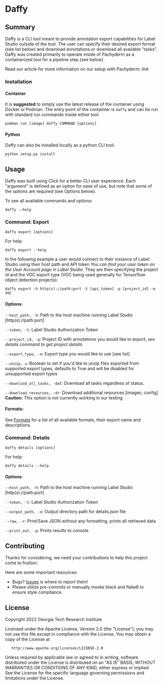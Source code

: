 # Daffy

## Summary
Daffy is a CLI tool meant to provide annotation export capabilities for Label Studio outside of the tool. The user can specify their desired export format (see list below) and download annotations or download all available "tasks". Daffy was created primarily to operate inside of Pachyderm as a containerized tool for a pipeline step (see below). 

Read our article for more information on our setup with Pachyderm: _link_

### Installation

#### Container
It is **suggested** to simply use the latest release of the container using Docker or Podman. The entry point of the containter is `daffy` and can be run with standard run commands inside either tool:

```podman run [image] daffy COMMAND [options]```

#### Python
Daffy can also be installed locally as a python CLI tool:

```python setup.py install```

## Usage
Daffy was built using Click for a better CLI user experience. Each "argument" is defined as an option for ease of use, but note that some of the options are required (see Options below).

To see all available commands and options:

```daffy --help```

### Command: Export

```daffy export [options]```

For help:

```daffy export --help```

In the following example a user would connect to their instance of Label Studio using their host path and API token _You can find your user token on the User Account page in Label Studio_. They are then specifying the project id and the VOC export type (VOC being used generally for Tensorflow object detection projects):

```
daffy export -h http(s)://path:port -t [api_token] -p [project_id] -e VOC
```

#### Options:

`--host_path, -h`: Path to the host machine running Label Studio [http(s)://path:port]

`--token, -t`: Label Studio Authorization Token

`--project_id, -p`: Project ID with annotations you would like to export, _see details command to get project details_

`--export_type, -e`: Export type you would like to use [see list]

`--unzip, u`: Boolean to set if you'd like to unzip files exported from supported export types, defaults to True and will be disabled for unsupported export types

`--download_all_tasks, -dat`: Download all tasks regardless of status.

`--download_resources, -dr`: Download additional resources [images, config] **Caution:** This option is not currently working in our testing.

#### Formats:

See [Formats](formats.json) for a list of all available formats, their export name and descriptions.

### Command: Details

```daffy details [options]```

For help:

```daffy details --help```

#### Options:

`--host_path, -h`: Path to the host machine running Label Studio [http(s)://path:port]

`--token, -t`: Label Studio Authorization Token

`--output_path, -o`: Output directory path for details.json file

`--raw, -r`: Print/Save JSON without any formatting, prints all retrieved data

`--print_out, -p`: Prints results to console

## Contributing

Thanks for considering, we need your contributions to help this project come to fruition.

Here are some important resources:

- Bugs? [Issues](https://github.com/rutheferd/daffy/issues) is where to report them!
- Please utilize pre-commits or manually invoke black and flake8 to ensure style compliance.

## License

   Copyright 2022 Georgia Tech Research Institute

   Licensed under the Apache License, Version 2.0 (the "License");
   you may not use this file except in compliance with the License.
   You may obtain a copy of the License at

       http://www.apache.org/licenses/LICENSE-2.0

   Unless required by applicable law or agreed to in writing, software
   distributed under the License is distributed on an "AS IS" BASIS,
   WITHOUT WARRANTIES OR CONDITIONS OF ANY KIND, either express or implied.
   See the License for the specific language governing permissions and
   limitations under the License.
